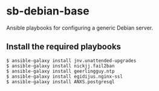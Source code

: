 # sb-debian-base

Ansible playbooks for configuring a generic Debian server.

## Install the required playbooks

```
$ ansible-galaxy install jnv.unattended-upgrades
$ ansible-galaxy install nickjj.fail2ban
$ ansible-galaxy install geerlingguy.ntp
$ ansible-galaxy install egidijus.nginx-ssl
$ ansible-galaxy install ANXS.postgresql
```
